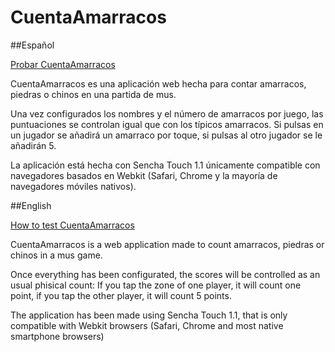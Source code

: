 # CuentaAmarracos

##Español

[Probar CuentaAmarracos](http://cuenta.yonkiblog.com)

CuentaAmarracos es una aplicación web hecha para contar amarracos, piedras o chinos en una partida de mus. 

Una vez configurados los nombres y el número de amarracos por juego, las puntuaciones se controlan igual que con los típicos amarracos. Si pulsas en un jugador se añadirá un amarraco por toque, si pulsas al otro jugador se le añadirán 5.

La aplicación está hecha con Sencha Touch 1.1 únicamente compatible con navegadores basados en Webkit (Safari, Chrome y la mayoría de navegadores móviles nativos). 

##English

[How to test CuentaAmarracos](http://cuenta.yonkiblog.com)

CuentaAmarracos is a web application made to count amarracos, piedras or chinos in a mus game.

Once everything has been configurated, the scores will be controlled as an usual phisical count: If you tap the zone of one player, it will count one point, if you tap the other player, it will count 5 points.

The application has been made using Sencha Touch 1.1, that is only compatible with Webkit browsers (Safari, Chrome and most native smartphone browsers)
